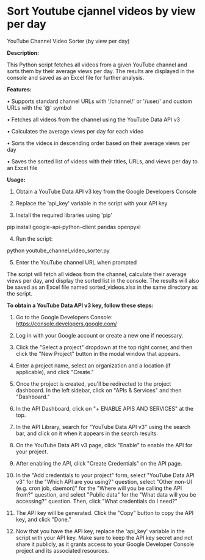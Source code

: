 # Sort Youtube cjannel videos by view per day
YouTube Channel Video Sorter (by view per day)

**Description:**

This Python script fetches all videos from a given YouTube channel and sorts them by their average views per day. The results are displayed in the console and saved as an Excel file for further analysis.

**Features:**

• Supports standard channel URLs with '/channel/' or '/user/' and custom URLs with the '@' symbol

• Fetches all videos from the channel using the YouTube Data API v3

• Calculates the average views per day for each video

• Sorts the videos in descending order based on their average views per day

• Saves the sorted list of videos with their titles, URLs, and views per day to an Excel file

**Usage:**

1. Obtain a YouTube Data API v3 key from the Google Developers Console

2. Replace the 'api_key' variable in the script with your API key

3. Install the required libraries using 'pip'

pip install google-api-python-client pandas openpyxl

4. Run the script:

python youtube_channel_video_sorter.py

5. Enter the YouTube channel URL when prompted

The script will fetch all videos from the channel, calculate their average views per day, and display the sorted list in the console. The results will also be saved as an Excel file named sorted_videos.xlsx in the same directory as the script.

**To obtain a YouTube Data API v3 key, follow these steps:**

1. Go to the Google Developers Console: https://console.developers.google.com/

2. Log in with your Google account or create a new one if necessary.

3. Click the "Select a project" dropdown at the top right corner, and then click the "New Project" button in the modal window that appears.

4. Enter a project name, select an organization and a location (if applicable), and click "Create."

5. Once the project is created, you'll be redirected to the project dashboard. In the left sidebar, click on "APIs & Services" and then "Dashboard."

6. In the API Dashboard, click on "+ ENABLE APIS AND SERVICES" at the top.

7. In the API Library, search for "YouTube Data API v3" using the search bar, and click on it when it appears in the search results.

8. On the YouTube Data API v3 page, click "Enable" to enable the API for your project.

9. After enabling the API, click "Create Credentials" on the API page.

10. In the "Add credentials to your project" form, select "YouTube Data API v3" for the "Which API are you using?" question, select "Other non-UI (e.g. cron job, daemon)" for the "Where will you be calling the API from?" question, and select "Public data" for the "What data will you be accessing?" question. Then, click "What credentials do I need?"

11. The API key will be generated. Click the "Copy" button to copy the API key, and click "Done."

12. Now that you have the API key, replace the 'api_key' variable in the script with your API key. Make sure to keep the API key secret and not share it publicly, as it grants access to your Google Developer Console project and its associated resources.
